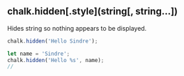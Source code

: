 ## chalk.hidden[.style](string[, string...])

Hides string so nothing appears to be displayed.

```js
chalk.hidden('Hello Sindre');

let name = 'Sindre';
chalk.hidden('Hello %s', name);
// 
```